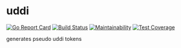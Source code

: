 # uddi

[![Go Report Card](https://goreportcard.com/badge/github.com/axamon/uddi)](https://goreportcard.com/report/github.com/axamon/uddi)
[![Build Status](https://travis-ci.com/axamon/uddi.svg?branch=master)](https://travis-ci.com/axamon/uddi)
[![Maintainability](https://api.codeclimate.com/v1/badges/6466ea14df86323c1187/maintainability)](https://codeclimate.com/github/axamon/uddi/maintainability)
[![Test Coverage](https://api.codeclimate.com/v1/badges/6466ea14df86323c1187/test_coverage)](https://codeclimate.com/github/axamon/uddi/test_coverage)

generates pseudo uddi tokens 
